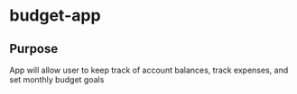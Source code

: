 # budget-app

## Purpose
App will allow user to keep track of account balances, track expenses, and set monthly budget goals
